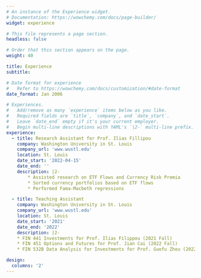 ```yaml
---
# An instance of the Experience widget.
# Documentation: https://wowchemy.com/docs/page-builder/
widget: experience

# This file represents a page section.
headless: false

# Order that this section appears on the page.
weight: 40

title: Experience
subtitle:

# Date format for experience
#   Refer to https://wowchemy.com/docs/customization/#date-format
date_format: Jan 2006

# Experiences.
#   Add/remove as many `experience` items below as you like.
#   Required fields are `title`, `company`, and `date_start`.
#   Leave `date_end` empty if it's your current employer.
#   Begin multi-line descriptions with YAML's `|2-` multi-line prefix.
experience:
  - title: Research Assistant for Prof. Ilias Fillipou
    company: Washington University in St. Louis
    company_url: 'www.wustl.edu'
    location: St. Louis
    date_start: '2022-04-15'
    date_end: ''
    description: |2-        
        * Assisted research on ETF Flows and Currency Risk Premia
        * Sorted currency portfolios based on ETF flows
        * Performed Fama-Macbeth regressions

  - title: Teaching Assistant
    company: Washington University in St. Louis
    company_url: 'www.wustl.edu'
    location: St. Louis
    date_start: '2021'
    date_end: '2022'
    description: |2-
	* FIN 441 Investments for Prof. Ilias Filippou (2021 Fall)
	* FIN 451 Options and Futures for Prof. Jian Cai (2022 Fall)
	* FIN 532B Data Analysis for Investments for Prof. Guofu Zhou (2022 Fall)

design:
  columns: '2'
---
```


